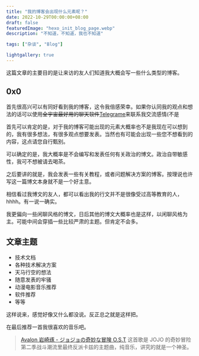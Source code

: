 ```yaml
---
title: "我的博客会出现什么元素呢？"
date: 2022-10-29T00:00:00+08:00
draft: false
featuredImage: "hexo_init_blog_page.webp"
description: "不知道，不知道，我也不知道"

tags: ["杂谈", "Blog"]

lightgallery: true
---
```


<!--more-->

这篇文章的主要目的是让来访的友人们知道我大概会写一些什么类型的博客。

## 0x0
首先很高兴可以有同好看到我的博客，这令我倍感荣幸。如果你认同我的观点和想法的话可以使用~~全宇宙最好用的聊天软件~~[Telegrame](https://t.me/cgglyle)来联系我交流感情(不是

首先可以肯定的是，对于我的博客可能出现的元素大概率也不是我现在可以想到的，我有很多想法，有很多观点想要发表。当然也有可能会出现一些您不想看到的内容，这点请您自行甄别。

可以确定的是，我大概率是不会编写和发表任何有关政治的博文。政治自带敏感性，我可不想被请去喝茶。

之后要讲的就是，我会发表一些有关教程，或者问题解决方案的博客。按理说也许写这一篇博文本身就不是一个好主意。

相信看过我博文的友人，都可以看出我的行文并不是很像受过高等教育的人，hhhh。有一说一确实。

我更偏向一些闲聊风格的博文，日后其他的博文大概率也是这样，以闲聊风格为主。可能中间会穿插一些比较严肃的主题。但肯定不会多。

## 文章主题
- 技术文档
- 各种技术解决方案
- 天马行空的想法
- 随意发表的牢骚
- 动漫电影音乐推荐
- 软件推荐
- 等等

这样说来，感觉好像又什么都没说。反正总之就是这样把。

在最后推荐一首我很喜欢的音乐吧。
> [Avalon 岩崎琢 - ジョジョの奇妙な冒険 O.S.T](https://i.y.qq.com/v8/playsong.html?songid=4791552&songtype=0#webchat_redirect)
> 这首歌是 JOJO 的奇妙冒险第二季战斗潮流里最终反派卡兹的主题曲，纯音乐，讲究的就是一个神圣。
